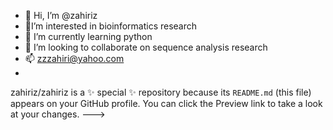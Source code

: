 - 👋 Hi, I’m @zahiriz
- 👀I’m interested in bioinformatics research
- 🌱 I’m currently learning python
- 💞️ I’m looking to collaborate on sequence analysis research
- 📫 zzzahiri@yahoo.com
- 
zahiriz/zahiriz is a ✨ special ✨ repository because its `README.md` (this file) appears on your GitHub profile.
You can click the Preview link to take a look at your changes.
--->
